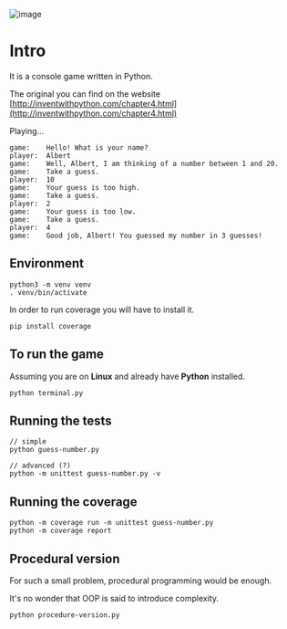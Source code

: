 ![image](https://user-images.githubusercontent.com/1257048/205497361-7eed175c-5323-46ef-9c38-34c2733f3da5.png)

# Intro

It is a console game written in Python.

The original you can find on the website 
[http://inventwithpython.com/chapter4.html](http://inventwithpython.com/chapter4.html)

Playing...

    game:    Hello! What is your name?
    player:  Albert
    game:    Well, Albert, I am thinking of a number between 1 and 20.
    game:    Take a guess.
    player:  10
    game:    Your guess is too high.
    game:    Take a guess.
    player:  2
    game:    Your guess is too low.
    game:    Take a guess.
    player:  4
    game:    Good job, Albert! You guessed my number in 3 guesses!


## Environment

    python3 -m venv venv
    . venv/bin/activate

In order to run coverage you will have to install it.

    pip install coverage


## To run the game

Assuming you are on __Linux__ and already have __Python__ installed.

    python terminal.py


## Running the tests

    // simple
    python guess-number.py

    // advanced (?)
    python -m unittest guess-number.py -v


## Running the coverage

    python -m coverage run -m unittest guess-number.py
    python -m coverage report 


## Procedural version

For such a small problem, procedural programming would be enough.

It's no wonder that OOP is said to introduce complexity.

    python procedure-version.py

